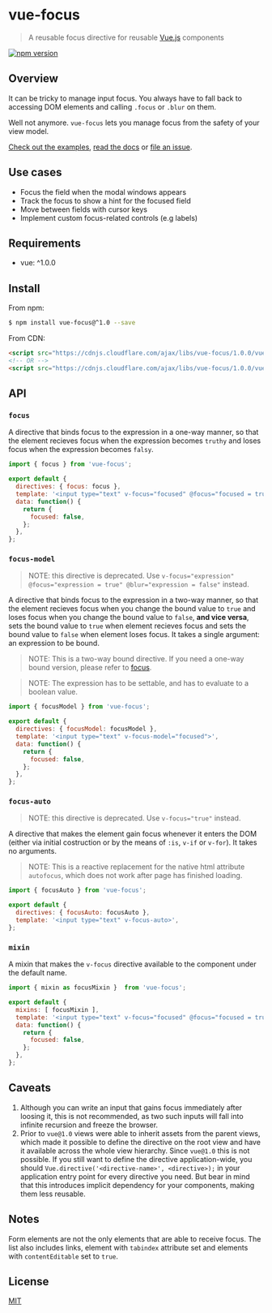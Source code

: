 # vue-focus

> A reusable focus directive for reusable [Vue.js](https://github.com/vuejs/vue) components

[![npm version](https://img.shields.io/npm/v/vue-focus.svg)](https://www.npmjs.com/package/vue-focus)

## Overview

It can be tricky to manage input focus. You always have to fall back to accessing DOM elements and calling `.focus` or `.blur` on them.

Well not anymore. `vue-focus` lets you manage focus from the safety of your view model.

[Check out the examples](https://jsfiddle.net/simplesmiler/k5vxp69o/), [read the docs](#api) or [file an issue](https://github.com/simplesmiler/vue-focus/issues).

## Use cases

- Focus the field when the modal windows appears
- Track the focus to show a hint for the focused field
- Move between fields with cursor keys
- Implement custom focus-related controls (e.g labels)

## Requirements

- vue: ^1.0.0

## Install

From npm:

``` sh
$ npm install vue-focus@^1.0 --save
```

From CDN:

``` html
<script src="https://cdnjs.cloudflare.com/ajax/libs/vue-focus/1.0.0/vue-focus.js"></script>
<!-- OR -->
<script src="https://cdnjs.cloudflare.com/ajax/libs/vue-focus/1.0.0/vue-focus.min.js"></script>
```

## API

### `focus`

A directive that binds focus to the expression in a one-way manner, so that the element recieves focus when the expression becomes `truthy` and loses focus when the expression becomes `falsy`.

``` js
import { focus } from 'vue-focus';

export default {
  directives: { focus: focus },
  template: '<input type="text" v-focus="focused" @focus="focused = true" @blur="focused = false">',
  data: function() {
    return {
      focused: false,
    };
  },
};
```

### `focus-model`

> NOTE: this directive is deprecated. Use `v-focus="expression" @focus="expression = true" @blur="expression = false"` instead.

A directive that binds focus to the expression in a two-way manner, so that the element recieves focus when you change the bound value to `true` and loses focus when you change the bound value to `false`, **and vice versa**, sets the bound value to `true` when element recieves focus and sets the bound value to `false` when element loses focus. It takes a single argument: an expression to be bound.

> NOTE: This is a two-way bound directive. If you need a one-way bound version, please refer to [focus](#focus).

> NOTE: The expression has to be settable, and has to evaluate to a boolean value.

``` js
import { focusModel } from 'vue-focus';

export default {
  directives: { focusModel: focusModel },
  template: '<input type="text" v-focus-model="focused">',
  data: function() {
    return {
      focused: false,
    };
  },
};
```

### `focus-auto`

> NOTE: this directive is deprecated. Use `v-focus="true"` instead.

A directive that makes the element gain focus whenever it enters the DOM (either via initial costruction or by the means of `:is`, `v-if` or `v-for`). It takes no arguments.

> NOTE: This is a reactive replacement for the native html attribute `autofocus`, which does not work after page has finished loading.

``` js
import { focusAuto } from 'vue-focus';

export default {
  directives: { focusAuto: focusAuto },
  template: '<input type="text" v-focus-auto>',
};
```

### `mixin`

A mixin that makes the `v-focus` directive available to the component under the default name.

``` js
import { mixin as focusMixin }  from 'vue-focus';

export default {
  mixins: [ focusMixin ],
  template: '<input type="text" v-focus="focused" @focus="focused = true" @blur="focused = false">',
  data: function() {
    return {
      focused: false,
    };
  },
};
```

## Caveats

1. Although you can write an input that gains focus immediately after loosing it, this is not recommended, as two such inputs will fall into infinite recursion and freeze the browser.
2. Prior to `vue@1.0` views were able to inherit assets from the parent views, which made it possible to define the directive on the root view and have it available across the whole view hierarchy. Since `vue@1.0` this is not possible. If you still want to define the directive application-wide, you should `Vue.directive('<directive-name>', <directive>);` in your application entry point for every directive you need. But bear in mind that this introduces implicit dependency for your components, making them less reusable.

## Notes

Form elements are not the only elements that are able to receive focus. The list also includes links, element with `tabindex` attribute set and elements with `contentEditable` set to `true`.

## License

[MIT](https://opensource.org/licenses/MIT)
